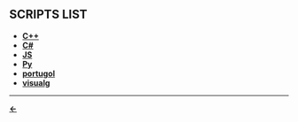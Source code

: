 ## SCRIPTS LIST
- **[C++](https://github.com/raphaelkaique1/study/tree/main/coding/scripts/cpp)**
- **[C#](https://github.com/raphaelkaique1/study/tree/main/coding/scripts/chsarp)**
- **[JS](https://github.com/raphaelkaique1/study/tree/main/coding/scripts/javascript)**
- **[Py](https://github.com/raphaelkaique1/study/tree/main/coding/scripts/python)**
- **[portugol](https://github.com/raphaelkaique1/study/tree/main/coding/scripts/portugol)**
- **[visualg](https://github.com/raphaelkaique1/study/tree/main/coding/scripts/visualg)**
---
[**<-**](https://github.com/raphaelkaique1/study/tree/main/coding)